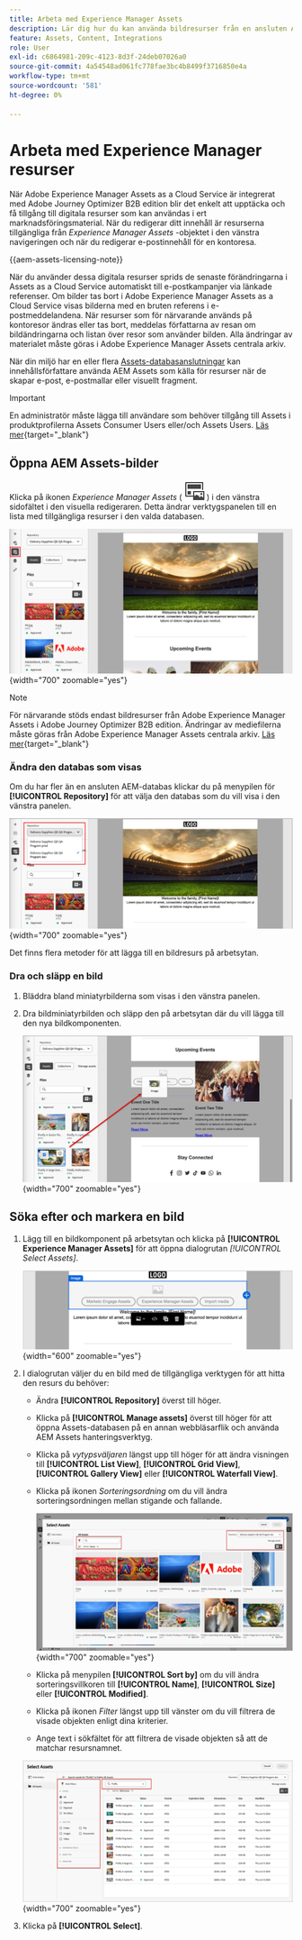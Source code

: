 ```yaml
---
title: Arbeta med Experience Manager Assets
description: Lär dig hur du kan använda bildresurser från en ansluten AEM Assets-databas när du redigerar innehåll i Adobe Journey Optimizer B2B edition.
feature: Assets, Content, Integrations
role: User
exl-id: c6864981-209c-4123-8d3f-24deb07026a0
source-git-commit: 4a54548ad061fc778fae3bc4b8499f3716850e4a
workflow-type: tm+mt
source-wordcount: '581'
ht-degree: 0%

---
```


# Arbeta med Experience Manager resurser

När Adobe Experience Manager Assets as a Cloud Service är integrerat med Adobe Journey Optimizer B2B edition blir det enkelt att upptäcka och få tillgång till digitala resurser som kan användas i ert marknadsföringsmaterial. När du redigerar ditt innehåll är resurserna tillgängliga från _Experience Manager Assets_ -objektet i den vänstra navigeringen och när du redigerar e-postinnehåll för en kontoresa.

{{aem-assets-licensing-note}}

När du använder dessa digitala resurser sprids de senaste förändringarna i Assets as a Cloud Service automatiskt till e-postkampanjer via länkade referenser. Om bilder tas bort i Adobe Experience Manager Assets as a Cloud Service visas bilderna med en bruten referens i e-postmeddelandena. När resurser som för närvarande används på kontoresor ändras eller tas bort, meddelas författarna av resan om bildändringarna och listan över resor som använder bilden. Alla ändringar av materialet måste göras i Adobe Experience Manager Assets centrala arkiv.

När din miljö har en eller flera [Assets-databasanslutningar](../admin/configure-aem-repositories.md) kan innehållsförfattare använda AEM Assets som källa för resurser när de skapar e-post, e-postmallar eller visuellt fragment.

>[!IMPORTANT]
>
>En administratör måste lägga till användare som behöver tillgång till Assets i produktprofilerna Assets Consumer Users eller/och Assets Users. [Läs mer](https://experienceleague.adobe.com/sv/docs/experience-manager-cloud-service/content/security/ims-support#managing-products-and-user-access-in-admin-console){target="_blank"}

## Öppna AEM Assets-bilder

Klicka på ikonen _Experience Manager Assets_ ( ![Experience Manager Assets-ikon](../../assets/do-not-localize/icon-assets-aem.svg) ) i den vänstra sidofältet i den visuella redigeraren. Detta ändrar verktygspanelen till en lista med tillgängliga resurser i den valda databasen.

![Klicka på Assets-väljarikonen för att komma åt bildresurserna](./assets/content-assets-selector-aem-assets.png){width="700" zoomable="yes"}

>[!NOTE]
>
>För närvarande stöds endast bildresurser från Adobe Experience Manager Assets i Adobe Journey Optimizer B2B edition. Ändringar av mediefilerna måste göras från Adobe Experience Manager Assets centrala arkiv. [Läs mer](https://experienceleague.adobe.com/sv/docs/experience-manager-cloud-service/content/assets/manage/manage-digital-assets){target="_blank"}

### Ändra den databas som visas

Om du har fler än en ansluten AEM-databas klickar du på menypilen för **[!UICONTROL Repository]** för att välja den databas som du vill visa i den vänstra panelen.

![Välj en AEM Assets-databas för att komma åt bildresurserna](./assets/content-assets-selector-aem-repo.png){width="700" zoomable="yes"}

Det finns flera metoder för att lägga till en bildresurs på arbetsytan.

### Dra och släpp en bild

1. Bläddra bland miniatyrbilderna som visas i den vänstra panelen.

1. Dra bildminiatyrbilden och släpp den på arbetsytan där du vill lägga till den nya bildkomponenten.

   ![Dra och släpp en bildresurs](./assets/content-drag-drop-image-aem-assets.png){width="700" zoomable="yes"}

## Söka efter och markera en bild

1. Lägg till en bildkomponent på arbetsytan och klicka på **[!UICONTROL Experience Manager Assets]** för att öppna dialogrutan _[!UICONTROL Select Assets]_.

   ![Välj en resurs för bildkomponenten](./assets/content-image-component-empty.png){width="600" zoomable="yes"}

1. I dialogrutan väljer du en bild med de tillgängliga verktygen för att hitta den resurs du behöver:

   * Ändra **[!UICONTROL Repository]** överst till höger.

   * Klicka på **[!UICONTROL Manage assets]** överst till höger för att öppna Assets-databasen på en annan webbläsarflik och använda AEM Assets hanteringsverktyg.

   * Klicka på _vytypsväljaren_ längst upp till höger för att ändra visningen till **[!UICONTROL List View]**, **[!UICONTROL Grid View]**, **[!UICONTROL Gallery View]** eller **[!UICONTROL Waterfall View]**.

   * Klicka på ikonen _Sorteringsordning_ om du vill ändra sorteringsordningen mellan stigande och fallande.

     ![Använd verktyg i dialogrutan Välj Assets för att hitta och välja en bildresurs](./assets/content-select-assets-dialog-aem.png){width="700" zoomable="yes"}

   * Klicka på menypilen **[!UICONTROL Sort by]** om du vill ändra sorteringsvillkoren till **[!UICONTROL Name]**, **[!UICONTROL Size]** eller **[!UICONTROL Modified]**.

   * Klicka på ikonen _Filter_ längst upp till vänster om du vill filtrera de visade objekten enligt dina kriterier.

   * Ange text i sökfältet för att filtrera de visade objekten så att de matchar resursnamnet.

   ![Använd filter och sökfält för att hitta resursen](./assets/content-select-assets-dialog-aem-filter.png){width="700" zoomable="yes"}

1. Klicka på **[!UICONTROL Select]**.
<!-- 

## Upload assets

To import files to Assets as a Cloud Service, you first need to browse or create the folder to be used for storage. You can then import an asset and add it to your email content. After assets are uploaded, you can [use the image assets as you author content](./assets-overview.md#add-assets-to-your-content).

1. While authoring your content in the email designer, drag an image element into the canvas. 

   The properties on the right reflect the image element selection. 

1. Click **[!UICONTROL Import media]** to open the _[!UICONTROL Upload image]_ dialog.

1. If your file system is open to your image file, drag and drop the file on the box in the dialog.

   ![Upload image file to Assets repository](./assets/email-designer-image-upload.png){width="700" zoomable="yes"}

   You can also click the **[!UICONTROL Select a file from your computer]** link and use your file system to locate and select the image file. Click Open and the image file is displayed in the box.

1. Click **[!UICONTROL Import]**.
-->
